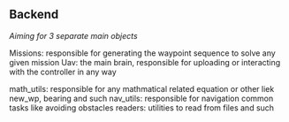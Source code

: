 ## Backend

*Aiming for 3 separate main objects*

Missions: responsible for generating the waypoint sequence to solve any given mission
Uav: the main brain, responsible for uploading or interacting with the controller in any way

math_utils: responsible for any mathmatical related equation or other liek new_wp, bearing and such
nav_utils: responsible for navigation common tasks like avoiding obstacles
readers: utilities to read from files and such